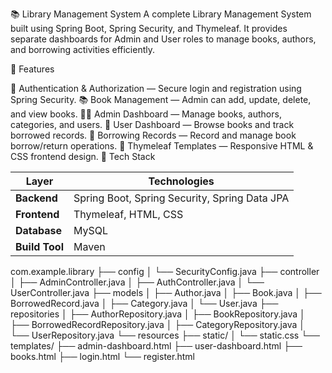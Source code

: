 📚 Library Management System 
A complete Library Management System built using Spring Boot, Spring Security, and Thymeleaf.
It provides separate dashboards for Admin and User roles to manage books, authors, and borrowing activities efficiently.

🚀 Features

🔐 Authentication & Authorization — Secure login and registration using Spring Security.
📚 Book Management — Admin can add, update, delete, and view books.
👩‍💼 Admin Dashboard — Manage books, authors, categories, and users.
👤 User Dashboard — Browse books and track borrowed records.
🧾 Borrowing Records — Record and manage book borrow/return operations.
🎨 Thymeleaf Templates — Responsive HTML & CSS frontend design.
🧩 Tech Stack

| Layer          | Technologies                                  |
| -------------- | --------------------------------------------- |
| **Backend**    | Spring Boot, Spring Security, Spring Data JPA |
| **Frontend**   | Thymeleaf, HTML, CSS                          |
| **Database**   | MySQL                     |
| **Build Tool** | Maven                                         |


com.example.library
├── config
│   └── SecurityConfig.java
├── controller
│   ├── AdminController.java
│   ├── AuthController.java
│   └── UserController.java
├── models
│   ├── Author.java
│   ├── Book.java
│   ├── BorrowedRecord.java
│   ├── Category.java
│   └── User.java
├── repositories
│   ├── AuthorRepository.java
│   ├── BookRepository.java
│   ├── BorrowedRecordRepository.java
│   ├── CategoryRepository.java
│   └── UserRepository.java
└── resources
    ├── static/
    │   └── static.css
    └── templates/
        ├── admin-dashboard.html
        ├── user-dashboard.html
        ├── books.html
        ├── login.html
        └── register.html
